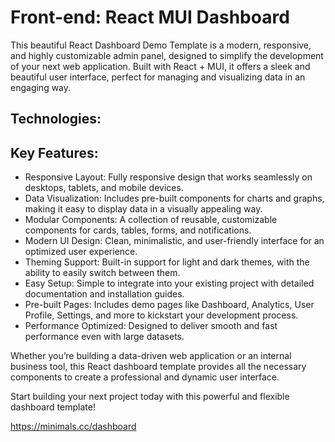 # Front-end: React MUI Dashboard

This beautiful React Dashboard Demo Template is a modern, responsive, and highly customizable admin panel, designed to simplify the development of your next web application. Built with React + MUI, it offers a sleek and beautiful user interface, perfect for managing and visualizing data in an engaging way.

## Technologies:

## Key Features:

- Responsive Layout: Fully responsive design that works seamlessly on desktops, tablets, and mobile devices.
- Data Visualization: Includes pre-built components for charts and graphs, making it easy to display data in a visually appealing way.
- Modular Components: A collection of reusable, customizable components for cards, tables, forms, and notifications.
- Modern UI Design: Clean, minimalistic, and user-friendly interface for an optimized user experience.
- Theming Support: Built-in support for light and dark themes, with the ability to easily switch between them.
- Easy Setup: Simple to integrate into your existing project with detailed documentation and installation guides.
- Pre-built Pages: Includes demo pages like Dashboard, Analytics, User Profile, Settings, and more to kickstart your development process.
- Performance Optimized: Designed to deliver smooth and fast performance even with large datasets.

Whether you’re building a data-driven web application or an internal business tool, this React dashboard template provides all the necessary components to create a professional and dynamic user interface.

Start building your next project today with this powerful and flexible dashboard template!

https://minimals.cc/dashboard
